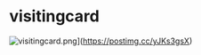 # visitingcard
![visitingcard.png](https://i.postimg.cc/9fRMSZkS/visitingcard.png)](https://postimg.cc/yJKs3gsX)
